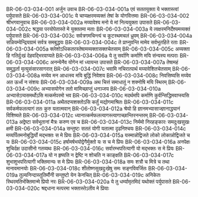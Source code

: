 BR-06-03-034-001	अर्जुन उवाच
BR-06-03-034-001a	एवं सततयुक्ता ये भक्तास्त्वां पर्युपासते
BR-06-03-034-001c	ये चाप्यक्षरमव्यक्तं तेषां के योगवित्तमाः
BR-06-03-034-002	श्रीभगवानुवाच
BR-06-03-034-002a	मय्यावेश्य मनो ये मां नित्ययुक्ता उपासते
BR-06-03-034-002c	श्रद्धया परयोपेतास्ते मे युक्ततमा मताः
BR-06-03-034-003a	ये त्वक्षरमनिर्देश्यमव्यक्तं पर्युपासते
BR-06-03-034-003c	सर्वत्रगमचिन्त्यं च कूटस्थमचलं ध्रुवम्
BR-06-03-034-004a	सन्नियम्येन्द्रियग्रामं सर्वत्र समबुद्धयः
BR-06-03-034-004c	ते प्राप्नुवन्ति मामेव सर्वभूतहिते रताः
BR-06-03-034-005a	क्लेशोऽधिकतरस्तेषामव्यक्तासक्तचेतसाम्
BR-06-03-034-005c	अव्यक्ता हि गतिर्दुःखं देहवद्भिरवाप्यते
BR-06-03-034-006a	ये तु सर्वाणि कर्माणि मयि संन्यस्य मत्पराः
BR-06-03-034-006c	अनन्येनैव योगेन मां ध्यायन्त उपासते
BR-06-03-034-007a	तेषामहं समुद्धर्ता मृत्युसंसारसागरात्
BR-06-03-034-007c	भवामि नचिरात्पार्थ मय्यावेशितचेतसाम्
BR-06-03-034-008a	मय्येव मन आधत्स्व मयि बुद्धिं निवेशय
BR-06-03-034-008c	निवसिष्यसि मय्येव अत ऊर्ध्वं न संशयः
BR-06-03-034-009a	अथ चित्तं समाधातुं न शक्नोषि मयि स्थिरम्
BR-06-03-034-009c	अभ्यासयोगेन ततो मामिच्छाप्तुं धनञ्जय
BR-06-03-034-010a	अभ्यासेऽप्यसमर्थोऽसि मत्कर्मपरमो भव
BR-06-03-034-010c	मदर्थमपि कर्माणि कुर्वन्सिद्धिमवाप्स्यसि
BR-06-03-034-011a	अथैतदप्यशक्तोऽसि कर्तुं मद्योगमाश्रितः
BR-06-03-034-011c	सर्वकर्मफलत्यागं ततः कुरु यतात्मवान्
BR-06-03-034-012a	श्रेयो हि ज्ञानमभ्यासाज्ज्ञानाद्ध्यानं विशिष्यते
BR-06-03-034-012c	ध्यानात्कर्मफलत्यागस्त्यागाच्छान्तिरनन्तरम्
BR-06-03-034-013a	अद्वेष्टा सर्वभूतानां मैत्रः करुण एव च
BR-06-03-034-013c	निर्ममो निरहङ्कारः समदुःखसुखः क्षमी
BR-06-03-034-014a	सन्तुष्टः सततं योगी यतात्मा दृढनिश्चयः
BR-06-03-034-014c	मय्यर्पितमनोबुद्धिर्यो मद्भक्तः स मे प्रियः
BR-06-03-034-015a	यस्मान्नोद्विजते लोको लोकान्नोद्विजते च यः
BR-06-03-034-015c	हर्षामर्षभयोद्वेगैर्मुक्तो यः स च मे प्रियः
BR-06-03-034-016a	अनपेक्षः शुचिर्दक्ष उदासीनो गतव्यथः
BR-06-03-034-016c	सर्वारम्भपरित्यागी यो मद्भक्तः स मे प्रियः
BR-06-03-034-017a	यो न हृष्यति न द्वेष्टि न शोचति न काङ्क्षति
BR-06-03-034-017c	शुभाशुभपरित्यागी भक्तिमान्यः स मे प्रियः
BR-06-03-034-018a	समः शत्रौ च मित्रे च तथा मानावमानयोः
BR-06-03-034-018c	शीतोष्णसुखदुःखेषु समः सङ्गविवर्जितः
BR-06-03-034-019a	तुल्यनिन्दास्तुतिर्मौनी सन्तुष्टो येन केनचित्
BR-06-03-034-019c	अनिकेतः स्थिरमतिर्भक्तिमान्मे प्रियो नरः
BR-06-03-034-020a	ये तु धर्म्यामृतमिदं यथोक्तं पर्युपासते
BR-06-03-034-020c	श्रद्दधाना मत्परमा भक्तास्तेऽतीव मे प्रियाः
